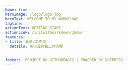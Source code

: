 ```yaml
---
home: true
heroImage: /logo/logo.jpg
heroText: WELCOME TO MY WORKFLOWS
tagline: 
actionText: GETTING START
actionLink: /initwithmarkdown/zhsm/
features:
- title: 业务/工作流
  details: 关于业务和工作流程

  
footer:  PROJECT ON GITHUBPAGES | POWERED BY VUEPRESS
---
```




